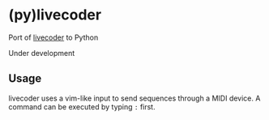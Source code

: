 

# (py)livecoder

Port of [livecoder](https://github.com/khusseini/livecoder) to Python

Under development

## Usage

livecoder uses a vim-like input to send sequences through 
a MIDI device. A command can be executed by typing `:` first.

